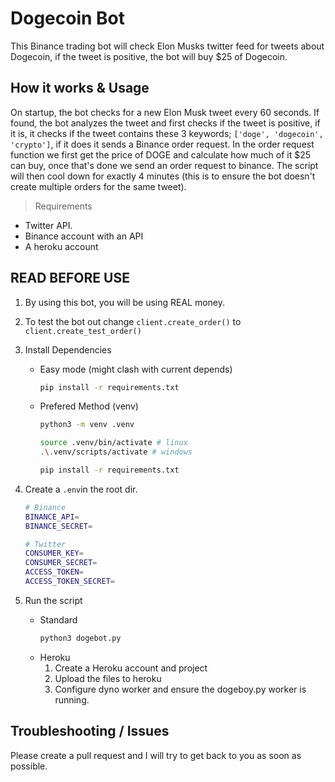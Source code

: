 # Dogecoin Bot

This Binance trading bot will check Elon Musks twitter feed for tweets about Dogecoin, if the tweet is positive, the bot will buy $25 of Dogecoin.

## How it works & Usage
On startup, the bot checks for a new Elon Musk tweet every 60 seconds. If found, the bot analyzes the tweet and first checks if the tweet is positive, if it is, it checks if the tweet contains these 3 keywords; ```['doge', 'dogecoin', 'crypto']```, if it does it sends a Binance order request. In the order request function we first get the price of DOGE and calculate how much of it $25 can buy, once that's done we send an order request to binance. The script will then cool down for exactly 4 minutes (this is to ensure the bot doesn't create multiple orders for the same tweet).  

> Requirements

- Twitter API.
- Binance account with an API
- A heroku account


## READ BEFORE USE
1. By using this bot, you will be using REAL money.
2. To test the bot out change ```client.create_order()``` to ```client.create_test_order()```

1. Install Dependencies
    - Easy mode (might clash with current depends)
        ```sh
        pip install -r requirements.txt
        ```
    - Prefered Method (venv)
        ```sh
        python3 -m venv .venv
      
        source .venv/bin/activate # linux
        .\.venv/scripts/activate # windows
    
        pip install -r requirements.txt
        ```


2. Create a `.env`in the root dir.

    ```sh
    # Binance
    BINANCE_API=
    BINANCE_SECRET=
    
    # Twitter
    CONSUMER_KEY=
    CONSUMER_SECRET=
    ACCESS_TOKEN=
    ACCESS_TOKEN_SECRET=
    ```

3. Run the script
    - Standard 
        ```sh
        python3 dogebot.py
        ```
     - Heroku
        1. Create a Heroku account and project
        2. Upload the files to heroku
        3. Configure dyno worker and ensure the dogeboy.py worker is running.

## Troubleshooting / Issues
Please create a pull request and I will try to get back to you as soon as possible.

